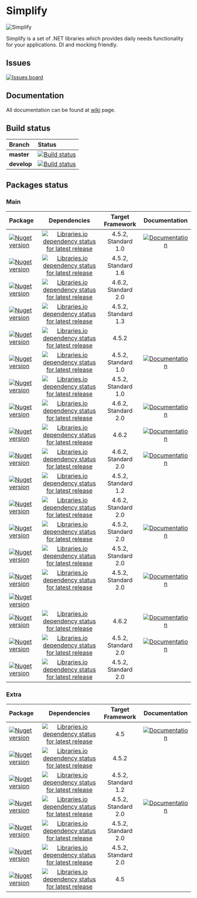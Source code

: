 # Simplify

![Simplify](https://raw.github.com/i4004/Simplify/master/Images/Icon128x128.png)

Simplify is a set of .NET libraries which provides daily needs functionality for your applications. DI and mocking friendly.

## Issues

[![Issues board](https://dxssrr2j0sq4w.cloudfront.net/3.2.0/img/external/zenhub-badge.svg)](https://app.zenhub.com/workspaces/simplify-5ce3859397ab7c51aa180635/board?repos=17025953,51341283,66346856,66425973,66536426)

## Documentation

 All documentation can be found at [wiki](https://github.com/i4004/Simplify/wiki) page.

## Build status

| Branch | Status |
| :------ | :------ |
| **master** | [![Build status](https://ci.appveyor.com/api/projects/status/kmm7aa2iqp71dcwi/branch/master?svg=true)](https://ci.appveyor.com/project/i4004/simplify) |
| **develop** | [![Build status](https://ci.appveyor.com/api/projects/status/kmm7aa2iqp71dcwi/branch/develop?svg=true)](https://ci.appveyor.com/project/i4004/simplify) |

## Packages status

### Main

| Package | Dependencies | Target Framework | Documentation |
| :------ | :------: | :------: | :------: |
| [![Nuget version](https://img.shields.io/badge/Simplify.DI-v2.0.1-blue.svg)](https://www.nuget.org/packages/Simplify.DI/) | [![Libraries.io dependency status for latest release](https://img.shields.io/librariesio/release/nuget/Simplify.DI.svg)](https://libraries.io/nuget/Simplify.DI) | 4.5.2, Standard 1.0 | [![Documentation](https://img.shields.io/badge/docs-green.svg)](https://github.com/i4004/Simplify/wiki/Simplify.DI) |
| [![Nuget version](http://img.shields.io/badge/Simplify.DI.Provider.CastleWindsor-v1.3-blue.svg)](https://www.nuget.org/packages/Simplify.DI.Provider.CastleWindsor/) | [![Libraries.io dependency status for latest release](https://img.shields.io/librariesio/release/nuget/Simplify.DI.Provider.CastleWindsor.svg)](https://libraries.io/nuget/Simplify.DI.Provider.CastleWindsor) | 4.5.2, Standard 1.6 |
| [![Nuget version](http://img.shields.io/badge/Simplify.DI.Provider.Microsoft.Extensions.DependencyInjection-v1.0-blue.svg)](https://www.nuget.org/packages/Simplify.DI.Provider.Microsoft.Extensions.DependencyInjection/) | [![Libraries.io dependency status for latest release](https://img.shields.io/librariesio/release/nuget/Simplify.DI.Provider.Microsoft.Extensions.DependencyInjection.svg)](https://libraries.io/nuget/Simplify.DI.Provider.Microsoft.Extensions.DependencyInjection) | 4.6.2, Standard 2.0 |
| [![Nuget version](http://img.shields.io/badge/Simplify.DI.Provider.SimpleInjector-v1.4-blue.svg)](https://www.nuget.org/packages/Simplify.DI.Provider.SimpleInjector/) | [![Libraries.io dependency status for latest release](https://img.shields.io/librariesio/release/nuget/Simplify.DI.Provider.SimpleInjector.svg)](https://libraries.io/nuget/Simplify.DI.Provider.SimpleInjector) | 4.5.2, Standard 1.3 |
| [![Nuget version](http://img.shields.io/badge/Simplify.DI.Wcf-v1.2-blue.svg)](https://www.nuget.org/packages/Simplify.DI.Wcf/) | [![Libraries.io dependency status for latest release](https://img.shields.io/librariesio/release/nuget/Simplify.DI.Wcf.svg)](https://libraries.io/nuget/Simplify.DI.Wcf)  | 4.5.2 |
| [![Nuget version](http://img.shields.io/badge/Simplify.Extensions-v1.1.1-blue.svg)](https://www.nuget.org/packages/Simplify.Extensions/) | [![Libraries.io dependency status for latest release](https://img.shields.io/librariesio/release/nuget/Simplify.Extensions.Sources.svg)](https://libraries.io/nuget/Simplify.Extensions) | 4.5.2, Standard 1.0 | [![Documentation](https://img.shields.io/badge/docs-green.svg)](https://github.com/i4004/Simplify/wiki/Simplify.Extensions) |
| [![Nuget version](http://img.shields.io/badge/Simplify.Extensions.Sources-v1.1.1-blue.svg)](https://www.nuget.org/packages/Simplify.Extensions.Sources/) | [![Libraries.io dependency status for latest release](https://img.shields.io/librariesio/release/nuget/Simplify.Extensions.Sources.svg)](https://libraries.io/nuget/Simplify.Extensions.Sources) | 4.5.2, Standard 1.0 |
| [![Nuget version](http://img.shields.io/badge/Simplify.FluentNHibernate-v1.9-blue.svg)](https://www.nuget.org/packages/Simplify.FluentNHibernate/) | [![Libraries.io dependency status for latest release](https://img.shields.io/librariesio/release/nuget/Simplify.FluentNHibernate.svg)](https://libraries.io/nuget/Simplify.FluentNHibernate) | 4.6.2, Standard 2.0 | [![Documentation](https://img.shields.io/badge/docs-green.svg)](https://github.com/i4004/Simplify/wiki/Simplify.FluentNHibernate) |
| [![Nuget version](http://img.shields.io/badge/Simplify.Log-v1.4.1-blue.svg)](https://www.nuget.org/packages/Simplify.Log/) | [![Libraries.io dependency status for latest release](https://img.shields.io/librariesio/release/nuget/Simplify.Log.svg)](https://libraries.io/nuget/Simplify.Log) | 4.6.2 | [![Documentation](https://img.shields.io/badge/docs-green.svg)](https://github.com/i4004/Simplify/wiki/Simplify.Log) |
| [![Nuget version](http://img.shields.io/badge/Simplify.Mail-v1.4-blue.svg)](https://www.nuget.org/packages/Simplify.Mail/) | [![Libraries.io dependency status for latest release](https://img.shields.io/librariesio/release/nuget/Simplify.Mail.svg)](https://libraries.io/nuget/Simplify.Mail) | 4.6.2, Standard 2.0 | [![Documentation](https://img.shields.io/badge/docs-green.svg)](https://github.com/i4004/Simplify/wiki/Simplify.Mail) |
| [![Nuget version](http://img.shields.io/badge/Simplify.Repository-v1.0-blue.svg)](https://www.nuget.org/packages/Simplify.Repository/) | [![Libraries.io dependency status for latest release](https://img.shields.io/librariesio/release/nuget/Simplify.Repository.svg)](https://libraries.io/nuget/Simplify.Repository) | 4.5.2, Standard 1.2 |
| [![Nuget version](http://img.shields.io/badge/Simplify.Repository.FluentNHibernate-v1.0.1-blue.svg)](https://www.nuget.org/packages/Simplify.Repository.FluentNHibernate/) | [![Libraries.io dependency status for latest release](https://img.shields.io/librariesio/release/nuget/Simplify.Repository.FluentNHibernate.svg)](https://libraries.io/nuget/Simplify.Repository.FluentNHibernate) | 4.6.2, Standard 2.0 |
| [![Nuget version](http://img.shields.io/badge/Simplify.System-v1.1-blue.svg)](https://www.nuget.org/packages/Simplify.System/) | [![Libraries.io dependency status for latest release](https://img.shields.io/librariesio/release/nuget/Simplify.System.svg)](https://libraries.io/nuget/Simplify.System) | 4.5.2, Standard 2.0 | [![Documentation](https://img.shields.io/badge/docs-green.svg)](https://github.com/i4004/Simplify/wiki/Simplify.System) |
| [![Nuget version](http://img.shields.io/badge/Simplify.System.Sources-v1.1-blue.svg)](https://www.nuget.org/packages/Simplify.System.Sources/) | [![Libraries.io dependency status for latest release](https://img.shields.io/librariesio/release/nuget/Simplify.System.Sources.svg)](https://libraries.io/nuget/Simplify.System.Sources) | 4.5.2, Standard 2.0 |
| [![Nuget version](http://img.shields.io/badge/Simplify.Templates-v1.5-blue.svg)](https://www.nuget.org/packages/Simplify.Templates/) | [![Libraries.io dependency status for latest release](https://img.shields.io/librariesio/release/nuget/Simplify.Templates.svg)](https://libraries.io/nuget/Simplify.Templates) | 4.5.2, Standard 2.0 | [![Documentation](https://img.shields.io/badge/docs-green.svg)](https://github.com/i4004/Simplify/wiki/Simplify.Templates) |
| [![Nuget version](http://img.shields.io/badge/Simplify.Web-green.svg)](https://github.com/i4004/Simplify.Web) |||
| [![Nuget version](http://img.shields.io/badge/Simplify.WindowsServices-v2.8-blue.svg)](https://www.nuget.org/packages/Simplify.WindowsServices/) | [![Libraries.io dependency status for latest release](https://img.shields.io/librariesio/release/nuget/Simplify.WindowsServices.svg)](https://libraries.io/nuget/Simplify.WindowsServices) | 4.6.2 | [![Documentation](https://img.shields.io/badge/docs-green.svg)](https://github.com/i4004/Simplify/wiki/Simplify.WindowsServices) |
| [![Nuget version](http://img.shields.io/badge/Simplify.Xml-v1.1-blue.svg)](https://www.nuget.org/packages/Simplify.Xml/) | [![Libraries.io dependency status for latest release](https://img.shields.io/librariesio/release/nuget/Simplify.Xml.svg)](https://libraries.io/nuget/Simplify.Xml) | 4.5.2, Standard 2.0 | [![Documentation](https://img.shields.io/badge/docs-green.svg)](https://github.com/i4004/Simplify/wiki/Simplify.Xml) |
| [![Nuget version](http://img.shields.io/badge/Simplify.Xml.Sources-v1.0.4-blue.svg)](https://www.nuget.org/packages/Simplify.Xml.Sources/) | [![Libraries.io dependency status for latest release](https://img.shields.io/librariesio/release/nuget/Simplify.Xml.Sources.svg)](https://libraries.io/nuget/Simplify.Xml.Sources) | 4.5.2, Standard 2.0 |

### Extra

| Package | Dependencies | Target Framework | Documentation |
| :------ | :------: | :------: | :------: |
| [![Nuget version](http://img.shields.io/badge/Simplify.Cryptography-v1-blue.svg)](https://www.nuget.org/packages/Simplify.Cryptography/) | [![Libraries.io dependency status for latest release](https://img.shields.io/librariesio/release/nuget/Simplify.Cryptography.svg)](https://libraries.io/nuget/Simplify.Cryptography) | 4.5 | [![Documentation](https://img.shields.io/badge/docs-green.svg)](https://github.com/i4004/Simplify/wiki/Simplify.Cryptography) |
| [![Nuget version](http://img.shields.io/badge/Simplify.IO-v1.0.7-blue.svg)](https://www.nuget.org/packages/Simplify.IO/) | [![Libraries.io dependency status for latest release](https://img.shields.io/librariesio/release/nuget/Simplify.IO.svg)](https://libraries.io/nuget/Simplify.IO) | 4.5.2 |
| [![Nuget version](http://img.shields.io/badge/Simplify.Pipelines-v0.3.1-blue.svg)](https://www.nuget.org/packages/Simplify.Pipelines/) | [![Libraries.io dependency status for latest release](https://img.shields.io/librariesio/release/nuget/Simplify.Pipelines.svg)](https://libraries.io/nuget/Simplify.Pipelines) | 4.5.2, Standard 1.2 |
| [![Nuget version](http://img.shields.io/badge/Simplify.Resources-v1.0.1-blue.svg)](https://www.nuget.org/packages/Simplify.Resources/) | [![Libraries.io dependency status for latest release](https://img.shields.io/librariesio/release/nuget/Simplify.Resources.svg)](https://libraries.io/nuget/Simplify.Resource) | 4.5.2, Standard 2.0 | [![Documentation](https://img.shields.io/badge/docs-green.svg)](https://github.com/i4004/Simplify/wiki/Simplify.Resources) |
| [![Nuget version](http://img.shields.io/badge/Simplify.String-v1.2-blue.svg)](https://www.nuget.org/packages/Simplify.String/) | [![Libraries.io dependency status for latest release](https://img.shields.io/librariesio/release/nuget/Simplify.String.svg)](https://libraries.io/nuget/Simplify.String) | 4.5.2, Standard 2.0 |
| [![Nuget version](http://img.shields.io/badge/Simplify.String.Sources-v1.2-blue.svg)](https://www.nuget.org/packages/Simplify.String.Sources/) | [![Libraries.io dependency status for latest release](https://img.shields.io/librariesio/release/nuget/Simplify.String.Sources.svg)](https://libraries.io/nuget/Simplify.String.Sources) | 4.5.2, Standard 2.0 |
| [![Nuget version](http://img.shields.io/badge/Simplify.Windows.Forms-v1-blue.svg)](https://www.nuget.org/packages/Simplify.Windows.Forms/) | [![Libraries.io dependency status for latest release](https://img.shields.io/librariesio/release/nuget/Simplify.Windows.Forms.svg)](https://libraries.io/nuget/Simplify.Windows.Forms) | 4.5 |
